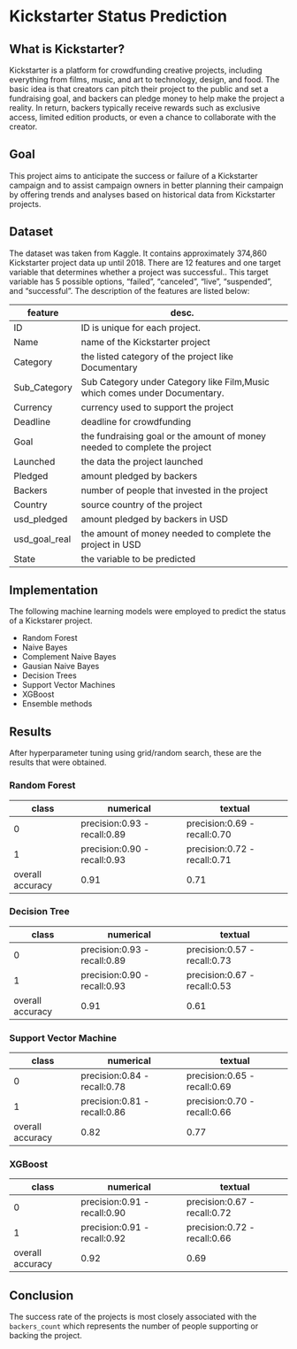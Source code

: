 # Kickstarter Status Prediction

## What is Kickstarter?
Kickstarter is a platform for crowdfunding creative projects, including everything from films, music, and art to technology, design, and food. The basic idea is that creators can pitch their project to the public and set a fundraising goal, and backers can pledge money to help make the project a reality. In return, backers typically receive rewards such as exclusive access, limited edition products, or even a chance to collaborate with the creator.

## Goal
This project aims to anticipate the success or failure of a Kickstarter campaign and to assist campaign owners in better planning their campaign by offering trends and analyses based on historical data from Kickstarter projects.

## Dataset
The dataset was taken from Kaggle. It contains approximately 374,860 Kickstarter project data up until 2018. There are 12 features and one target variable that determines whether a project was successful.. This target variable has 5 possible options, “failed”, “canceled”, “live”, “suspended”, and “successful”. The description of the features are listed below:

|feature|desc.|
|-------|-----|
|ID | ID is unique for each project.|
|Name | name of the Kickstarter project|
|Category | the listed category of the project like Documentary|
|Sub_Category | Sub Category under Category like Film,Music which comes under Documentary.|
|Currency | currency used to support the project|
|Deadline | deadline for crowdfunding |
|Goal | the fundraising goal or the amount of money needed to complete the project|
|Launched | the data the project launched|
|Pledged | amount pledged by backers|
|Backers | number of people that invested in the project |
|Country | source country of the project|
|usd_pledged | amount pledged by backers in USD|
|usd_goal_real | the amount of money needed to complete the project in USD|
|State | the variable to be predicted|

## Implementation
The following machine learning models were employed to predict the status of a Kickstarer project.
- Random Forest
- Naive Bayes
- Complement Naive Bayes
- Gausian Naive Bayes
- Decision Trees
- Support Vector Machines
- XGBoost
- Ensemble methods

## Results
After hyperparameter tuning using grid/random search, these are the results that were obtained.
### Random Forest 
|class|numerical|textual|
|-----|---------|-------|
|0|precision:0.93 - recall:0.89|precision:0.69 - recall:0.70|
|1|precision:0.90 - recall:0.93|precision:0.72 - recall:0.71|
|overall accuracy|0.91|0.71|

### Decision Tree
|class|numerical|textual|
|-----|---------|-------|
|0|precision:0.93 - recall:0.89|precision:0.57 - recall:0.73|
|1|precision:0.90 - recall:0.93|precision:0.67 - recall:0.53|
|overall accuracy|0.91|0.61|

### Support Vector Machine
|class|numerical|textual|
|-----|---------|-------|
|0|precision:0.84 - recall:0.78|precision:0.65 - recall:0.69|
|1|precision:0.81 - recall:0.86|precision:0.70 - recall:0.66|
|overall accuracy|0.82|0.77|

### XGBoost
|class|numerical|textual|
|-----|---------|-------|
|0|precision:0.91 - recall:0.90|precision:0.67 - recall:0.72|
|1|precision:0.91 - recall:0.92|precision:0.72 - recall:0.66|
|overall accuracy|0.92|0.69|

## Conclusion
The success rate of the projects is most closely associated with the `backers_count` which represents the number of people supporting or backing the project.



